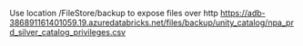 Use location /FileStore/backup to expose files over http
https://adb-386891161401059.19.azuredatabricks.net/files/backup/unity_catalog/npa_prd_silver_catalog_privileges.csv